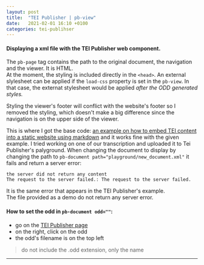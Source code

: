 ```yaml
---
layout: post
title:  "TEI Publisher | pb-view"
date:   2021-02-01 16:10 +0100
categories: tei-publihser
---
```


#### Displaying a xml file with the TEI Publisher web component.  
The `pb-page` tag contains the path to the original document, the navigation and the viewer. It is HTML.  
At the moment, the styling is included directly in the `<head>`. An external slylesheet can be applied if the `load-css` property is set in the `pb-view`. In that case, the externat stylesheet would be applied _after the ODD generated styles._  
  
Styling the viewer's footer will conflict with the website's footer so I removed the styling, which doesn't make a big difference since the navigation is on the upper side of the viewer.

This is where I got the base code: [an example on how to embed TEI content into a static website using markdown](https://teipublisher.onrender.com/post/embedding-publisher/) and it works fine with the given example. 
I tried working on one of our transcription and uploaded it to Tei Publisher's palyground.
When changing the document to display by changing the path to `pb-document path="playground/new_document.xml"` it fails and return a server error:
```
the server did not return any content
The request to the server failed.: The request to the server failed.
```
It is the same error that appears in the TEI Publisher's example.  
The file provided as a demo do not return any server error.  
  
#### How to set the odd in `pb-document odd=""`:  
- go on the [TEI Publisher page](https://teipublisher.com/exist/apps/tei-publisher/index.html?tab=0)
- on the right, click on the odd
- the odd's filename is on the top left
> do not include the .odd extension, only the name  

***  

<br>


<head>
    <meta charset="utf-8" />
    <meta name="viewport" content="width=device-width, minimum-scale=1, initial-scale=1, user-scalable=yes" />
    <title>pb-view Demo</title>
    <script src="https://unpkg.com/@webcomponents/webcomponentsjs@2.4.3/webcomponents-loader.js"></script>
    <script type="module" src="https://unpkg.com/@teipublisher/pb-components@latest/dist/pb-components-bundle.js">
    </script>
    <style>
        pb-page {
            position: relative;
        }
        pb-view {
            margin-left: 25%;
        }
        #view1 {
            overflow: auto;
            display: flex;
            justify-content: center;
            max-height: calc(100vh - 100px);
        }
        @media (min-width: 769px) {
            pb-view {
                max-width: 60vw;
            }
        }
        pb-navigation[direction="forward"] {
            float: right;
            color: green;
        }
        /* Color of navigation */
        paper-fab{
            background: lightsteelblue;
        }
        paper-fab:hover{
            background: steelblue;
        }
        </style>
</head>
<pb-page endpoint="https://teipublisher.com/exist/apps/tei-publisher" emit="kant" class="embedded">
    <pb-document id="kant" path="test/kant_rvernunft_1781.TEI-P5.xml" odd="melinda-dodis"></pb-document>
    <!-- Navigate to next page -->
    <pb-navigation direction="forward" keyboard="right" emit="kant" subscribe="kant">
        <paper-fab icon="icons:chevron-right"></paper-fab>
    </pb-navigation>
    <!-- Navigate to previous page -->
    <pb-navigation direction="backward" keyboard="left" emit="kant" subscribe="kant">
        <paper-fab icon="icons:chevron-left"></paper-fab>
    </pb-navigation>
    <pb-view src="kant" xpath="//teiHeader/fileDesc/titleStmt/title" emit="kant" subscribe="kant">
        <pb-param name="header" value="short"></pb-param>
    </pb-view>
    <pb-view class="transcription" src="kant" view="page" emit="kant" subscribe="kant"></pb-view>
</pb-page>

